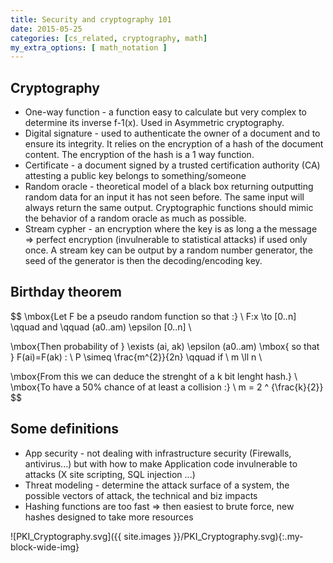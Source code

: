 ```yaml
---
title: Security and cryptography 101
date: 2015-05-25
categories: [cs_related, cryptography, math]
my_extra_options: [ math_notation ]
---
```


## Cryptography

* One-way function - a function easy to calculate but very complex to determine its inverse f-1(x). 
  Used in Asymmetric cryptography.
* Digital signature - used to authenticate the owner of a document and to ensure its integrity.
  It relies on the encryption of a hash of the document content. The encryption of the hash is a 1 way function.
* Certificate - a document signed by a trusted certification authority (CA) attesting a public key belongs to something/someone
* Random oracle - theoretical model of a black box returning outputting random data for an input it has not seen before. 
  The same input will always return the same output. Cryptographic functions should mimic the behavior of a random oracle as much as possible.
* Stream cypher - an encryption where the key is as long a the message => perfect encryption 
  (invulnerable to statistical attacks) if used only once. A stream key can be output by a random number generator, 
  the seed of the generator is then the decoding/encoding key.


## Birthday theorem 

$$
\mbox{Let F be a pseudo random function so that :}   \\
F:x \to [0..n] \qquad and \qquad (a0..am) \epsilon [0..n]  \\

\mbox{Then probability of } \exists (ai, ak) \epsilon (a0..am) \mbox{ so that } F(ai)=F(ak) : \\
P \simeq \frac{m^{2}}{2n} \qquad if \ m \ll n  \\

\mbox{From this we can deduce the strenght of a k bit lenght hash.} \\
\mbox{To have a 50% chance of at least a collision :} \\
m = 2 ^ {\frac{k}{2}}
$$

## Some definitions

* App security - not dealing with infrastructure security (Firewalls, antivirus...) but with how to make
  Application code invulnerable to attacks (X site scripting, SQL injection ...)
* Threat modeling - determine the attack surface of a system, the possible vectors of attack, the technical and biz impacts
* Hashing functions are too fast => then easiest to brute force, new hashes designed to take more resources

![PKI_Cryptography.svg]({{ site.images }}/PKI_Cryptography.svg){:.my-block-wide-img}
